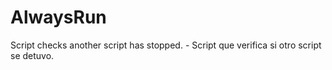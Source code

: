 # AlwaysRun
Script checks another script has stopped. - Script que verifica si otro script se detuvo.
